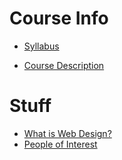 # Course Info
* [Syllabus](https://worreaud000.github.io/webdesign/syllabus)

* [Course Description](https://worreaud000.github.io/webdesign/course-description)

# Stuff

* [What is Web Design?](https://worreaud000.github.io/webdesign/what-is-web-design)
* [People of Interest](https://worreaud000.github.io/webdesign/people-of-interest)
